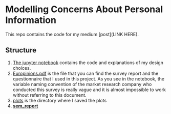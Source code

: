 # Modelling Concerns About Personal Information

This repo contains the code for my medium [post](LINK HERE). 

## Structure
1) [The jupyter notebook](https://github.com/tugberkcapraz/pi_concerns/blob/main/Post.ipynb) contains the code and explanations of my design choices. 
2) [Europinions.pdf](https://github.com/tugberkcapraz/pi_concerns/blob/main/europinions.pdf) is the file that you can find the survey report and the questionnaire that I used in this project. As
you see in the notebook, the variable naming convention of the market research company who conducted this survey is
really vague and it is almost impossible to work without referring to this document.
3) [plots](https://github.com/tugberkcapraz/pi_concerns/tree/main/plots) is the directory where I saved the plots
4) **[sem_report](https://github.com/tugberkcapraz/pi_concerns/tree/main/sem_report)**


